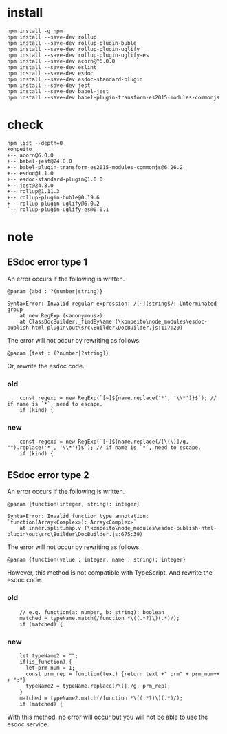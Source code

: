# install
```
npm install -g npm
npm install --save-dev rollup
npm install --save-dev rollup-plugin-buble
npm install --save-dev rollup-plugin-uglify
npm install --save-dev rollup-plugin-uglify-es
npm install --save-dev acorn@^6.0.0
npm install --save-dev eslint
npm install --save-dev esdoc
npm install --save-dev esdoc-standard-plugin
npm install --save-dev jest
npm install --save-dev babel-jest
npm install --save-dev babel-plugin-transform-es2015-modules-commonjs
```

# check
```
npm list --depth=0
konpeito
+-- acorn@6.0.0
+-- babel-jest@24.8.0
+-- babel-plugin-transform-es2015-modules-commonjs@6.26.2
+-- esdoc@1.1.0
+-- esdoc-standard-plugin@1.0.0
+-- jest@24.8.0
+-- rollup@1.11.3
+-- rollup-plugin-buble@0.19.6
+-- rollup-plugin-uglify@6.0.2
`-- rollup-plugin-uglify-es@0.0.1
```

# note

## ESdoc error type 1

An error occurs if the following is written.
```
@param {abd : ?(number|string)}
```

```
SyntaxError: Invalid regular expression: /[~](string$/: Unterminated group
    at new RegExp (<anonymous>)
    at ClassDocBuilder._findByName (\konpeito\node_modules\esdoc-publish-html-plugin\out\src\Builder\DocBuilder.js:117:20)
```

The error will not occur by rewriting as follows.
```
@param {test : (?number|?string)}
```

Or, rewrite the esdoc code.

### old
```
    const regexp = new RegExp(`[~]${name.replace('*', '\\*')}$`); // if name is `*`, need to escape.
    if (kind) {
```
### new
```
    const regexp = new RegExp(`[~]${name.replace(/[\(\)]/g, "").replace('*', '\\*')}$`); // if name is `*`, need to escape.
    if (kind) {
```

## ESdoc error type 2

An error occurs if the following is written.
```
@param {function(integer, string): integer}
```

```
SyntaxError: Invalid function type annotation: `function(Array<Complex>): Array<Complex>`
    at inner.split.map.v (\konpeito\node_modules\esdoc-publish-html-plugin\out\src\Builder\DocBuilder.js:675:39)
```

The error will not occur by rewriting as follows.
```
@param {function(value : integer, name : string): integer}
```

However, this method is not compatible with TypeScript.
And rewrite the esdoc code.

### old
```
    // e.g. function(a: number, b: string): boolean
    matched = typeName.match(/function *\((.*?)\)(.*)/);
    if (matched) {
```
### new
```
    let typeName2 = "";
    if(is_function) {
      let prm_num = 1;
      const prm_rep = function(text) {return text +" prm" + prm_num++ + ":"}
      typeName2 = typeName.replace(/\(|,/g, prm_rep);
    }
    matched = typeName2.match(/function *\((.*?)\)(.*)/);
    if (matched) {
```

With this method, no error will occur but you will not be able to use the esdoc service.
